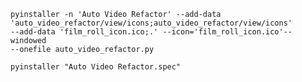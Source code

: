 <code>pyinstaller -n 'Auto Video Refactor' --add-data 'auto_video_refactor/view/icons;auto_video_refactor/view/icons' --add-data 'film_roll_icon.ico;.' --icon='film_roll_icon.ico'--windowed  --onefile auto_video_refactor.py</code>

<code>pyinstaller "Auto Video Refactor.spec"</code>